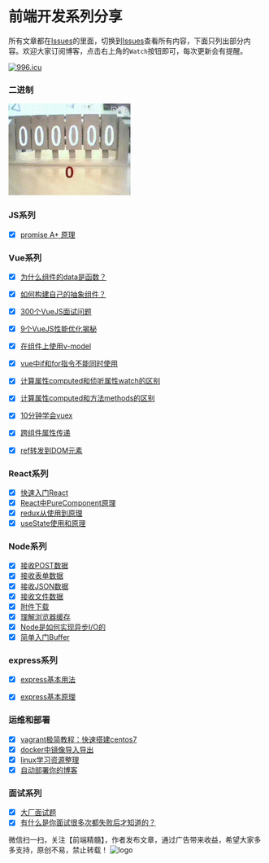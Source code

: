 # 前端开发系列分享
所有文章都在[Issues](https://github.com/wuxianqiang/blog/issues)的里面，切换到[Issues](https://github.com/wuxianqiang/blog/issues)查看所有内容，下面只列出部分内容。欢迎大家订阅博客，点击右上角的`Watch`按钮即可，每次更新会有提醒。

[![996.icu](https://img.shields.io/badge/link-996.icu-red.svg)](https://996.icu)

### 二进制
![二进制](https://github.com/wuxianqiang/blog/blob/master/twocode.gif?raw=true)

### JS系列
* [x] [promise A+ 原理](https://github.com/wuxianqiang/blog/issues/92)

### Vue系列
* [x] [为什么组件的data是函数？](https://github.com/wuxianqiang/blog/issues/120)
* [x] [如何构建自己的抽象组件？](https://github.com/wuxianqiang/blog/issues/119)
* [x] [300个VueJS面试问题](https://github.com/sudheerj/vuejs-interview-questions)
* [x] [9个VueJS性能优化揭秘](https://slides.com/akryum/vueconfus-2019#/3)
* [x] [在组件上使用v-model](https://github.com/wuxianqiang/blog/issues/127)
* [x] [vue中if和for指令不能同时使用](https://github.com/wuxianqiang/blog/issues/128)
* [x] [计算属性computed和侦听属性watch的区别](https://github.com/wuxianqiang/blog/issues/147)
* [x] [计算属性computed和方法methods的区别](https://github.com/wuxianqiang/blog/issues/146)
* [x] [10分钟学会vuex](https://github.com/wuxianqiang/blog/issues/161)
* [x] [跨组件属性传递](https://juejin.im/post/5cce7afae51d453f146bb8d5)
* [x] [ref转发到DOM元素](https://juejin.im/post/5ccee9566fb9a0321b697ca2)


### React系列
* [x] [快速入门React](https://github.com/wuxianqiang/blog/issues/159)
* [x] [React中PureComponent原理](https://github.com/wuxianqiang/blog/issues/160)
* [x] [redux从使用到原理](https://github.com/wuxianqiang/blog/issues/165)
* [x] [useState使用和原理](https://github.com/wuxianqiang/blog/issues/173)

### Node系列

* [x] [接收POST数据](https://github.com/wuxianqiang/blog/issues/122)
* [x] [接收表单数据](https://github.com/wuxianqiang/blog/issues/123)
* [x] [接收JSON数据](https://github.com/wuxianqiang/blog/issues/124)
* [x] [接收文件数据](https://github.com/wuxianqiang/blog/issues/125)
* [x] [附件下载](https://github.com/wuxianqiang/blog/issues/169)
* [x] [理解浏览器缓存](https://github.com/wuxianqiang/blog/issues/121)
* [x] [Node是如何实现异步I/O的](https://github.com/wuxianqiang/blog/issues/156)
* [x] [简单入门Buffer](https://github.com/wuxianqiang/blog/issues/167)

### express系列
* [x] [express基本用法](https://github.com/wuxianqiang/blog/issues/171)
* [x] [express基本原理](https://github.com/wuxianqiang/blog/issues/172)


### 运维和部署
* [x] [vagrant极简教程：快速搭建centos7](https://www.cnblogs.com/wuxianqiang/p/10615201.html)
* [x] [docker中镜像导入导出](https://github.com/wuxianqiang/blog/issues/139)
* [x] [linux学习资源整理](https://github.com/jaywcjlove/linux-command#linux%E5%AD%A6%E4%B9%A0%E8%B5%84%E6%BA%90%E6%95%B4%E7%90%86)
* [x] [自动部署你的博客](https://mp.weixin.qq.com/s/3vZWMdLb9SfbXq4-54crXA)

### 面试系列
* [x] [大厂面试题](https://github.com/wuxianqiang/blog/issues/106)
* [x] [有什么是你面试很多次都失败后才知道的？](https://www.zhihu.com/question/290543744/answer/595815243)

微信扫一扫，关注【前端精髓】，作者发布文章，通过广告带来收益，希望大家多多支持，原创不易，禁止转载！
![logo](https://img-blog.csdnimg.cn/20190602090952566.png?x-oss-process=image/watermark,type_ZmFuZ3poZW5naGVpdGk,shadow_10,text_aHR0cHM6Ly9ibG9nLmNzZG4ubmV0L3d1X3hpYW5xaWFuZw==,size_16,color_FFFFFF,t_70)
